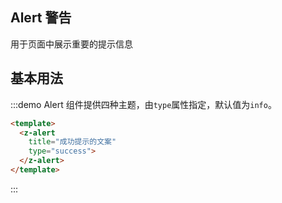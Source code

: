 ## Alert 警告

用于页面中展示重要的提示信息

## 基本用法

:::demo Alert 组件提供四种主题，由`type`属性指定，默认值为`info`。
```html
<template>
  <z-alert
    title="成功提示的文案"
    type="success">
  </z-alert>
</template>
```
:::
